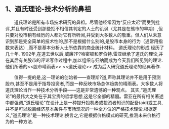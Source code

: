 ## 1、道氏理论-技术分析的鼻祖

 　　道氏理论是所有市场技术研究的鼻祖。尽管他经常因为“反应太迟”而受到批评,并且有时还受到那些拒不相信其判定的人士的讥讽（尤其是在熊市的早期）,但只要对股市稍有经历的人都对它有所听闻,并受到大多数人的敬重。但人们从未意识到那是完全简单的技术性的,那不是根据什么别的,是股市本身的行为（通常用指数来表达）,而不是基本分析人士所依靠的商业统计材料。 道氏理论的形成 经历了几十年. 1902年,在道去世以后,威廉?P?哈密顿和罗伯特.雷亚继承了道氏的理论,并在其后有关股市的评论写作过程中,加以组织与归纳而成为今天我们所见到的理论.他们所著的<<股市晴雨表>> <<道氏理论>> 成为后人研究道氏理论的经典著作.

　　值得一提的是,这一理论的创始者——查理斯?道,声称其理论并不是用于预测股市,甚至不是用于指导投资者,而是一种反映市场总体趋势的晴雨表。大多数人将道氏理论当作一种技术分析手段——这是非常遗憾的一种观点。 其实,“道氏理论”的最伟大之处在于其宝贵的哲学思想,这是它全部的精髓。雷亚在所有相关著述中都强调,"道氏理论"在设计上是一种提升投机者或投资者知识的配备(aid)或工具,并不是可以脱离经济基本条件与市场现况的一种全方位的严格技术理论.根据定义,"道氏理论"是一种技术理论;换言之,它是根据价格模式的研究,推测未来价格行为的一种方法.
